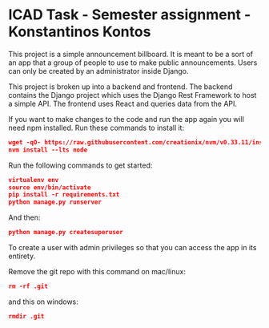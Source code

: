 # ICAD Task - Semester assignment - Konstantinos Kontos

This project is a simple announcement billboard. It is meant to be a sort of an app that a group of people to use to make public announcements. Users can only be created by an administrator inside Django.

This project is broken up into a backend and frontend. The backend contains the Django project which uses the Django Rest Framework to host a simple API. The frontend uses React and queries data from the API.

If you want to make changes to the code and run the app again you will need npm installed. Run these commands to install it:

```json
wget -qO- https://raw.githubusercontent.com/creationix/nvm/v0.33.11/install.sh | bash
nvm install --lts node
```

Run the following commands to get started:

```json
virtualenv env
source env/bin/activate
pip install -r requirements.txt
python manage.py runserver
```

And then:

```json
python manage.py createsuperuser
```
To create a user with admin privileges so that you can access the app in its entirety.

Remove the git repo with this command on mac/linux:

```json
rm -rf .git
```

and this on windows:

```json
rmdir .git
```
